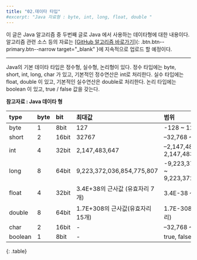 ```yaml
---
title: "02.데이타 타입"
#excerpt: "Java 자료형 : byte, int, long, float, double "
---
```


이 글은 Java 알고리즘 중 두번째 글로 Java 에서 사용하는 데이타형에 대한 내용이다.  
알고리즘 관련 소스 등의 자료는
[[GitHub 알고리즘 바로가기]](https://github.com/onda2me/algorithm){: .btn.btn--primary.btn--narrow target="_blank" }에 지속적으로 업로드 할 예정이다.

---

Java의 기본 데이타 타입은 정수형, 실수형, 논리형이 있다.
정수 타입에는 byte, short, int, long, char 가 있고, 기본적인 정수연산은 int로 처리한다.
실수 타입에는 float, double 이 있고, 기본적인 실수연산은 double로 처리한다.
논리 타입에는 boolean 이 있고, true / false 값을 갖는다.

**참고자료 : Java 데이타 형**  

|  type |  byte |  bit | 최대값 | 범위 |
| :---- | :---- | :---- | :---- | :---- |
| byte | 1 | 8bit | 127 | -128 ~ 127 |
| short | 2 | 16bit | 32767  | –32,768 ~ 32,767 |
| int | 4 | 32bit | 2,147,483,647 | –2,147,483,648 ~ 2,147,483,647 |
| long | 8 | 64bit | 9,223,372,036,854,775,807 | -9,223,372,036,854,775,808 ~ 9,223,372,036,854,775,807 |
| float | 4 | 32bit | 3.4E+38의 근사값 (유효자리 7개) | 3.4E-38 ~ 3.4E+38 (7자리)|
| double | 8 |64bit | 1.7E+308의 근사값(유효자리 15개)| 1.7E-308 ~ 1.7E+308 (15자리) |
| char | 2 | 16bit | - | –32,768 ~ 32,767 |
| boolean | 1 | 8bit | - | true, false |
{: .table}








